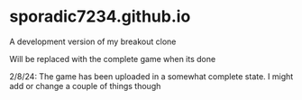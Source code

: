 # sporadic7234.github.io
A development version of my breakout clone

Will be replaced with the complete game when its done

2/8/24: The game has been uploaded in a somewhat complete state. I might add or change a couple of things though
